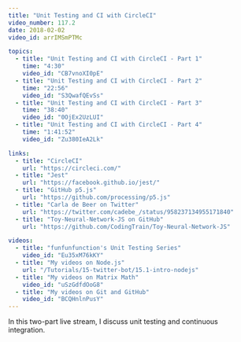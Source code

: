 ```yaml
---
title: "Unit Testing and CI with CircleCI"
video_number: 117.2
date: 2018-02-02
video_id: arrIMSmPTMc

topics:
  - title: "Unit Testing and CI with CircleCI - Part 1"
    time: "4:30"
    video_id: "CB7vnoXI0pE"
  - title: "Unit Testing and CI with CircleCI - Part 2"
    time: "22:56"
    video_id: "S3QwafQEvSs"
  - title: "Unit Testing and CI with CircleCI - Part 3"
    time: "38:40"
    video_id: "0OjEx2UzLUI"
  - title: "Unit Testing and CI with CircleCI - Part 4"
    time: "1:41:52"
    video_id: "Zu380IeA2Lk"

links:
  - title: "CircleCI"
    url: "https://circleci.com/"
  - title: "Jest"
    url: "https://facebook.github.io/jest/"
  - title: "GitHub p5.js"
    url: "https://github.com/processing/p5.js"
  - title: "Carla de Beer on Twitter"
    url: "https://twitter.com/cadebe_/status/958237134955171840"
  - title: "Toy-Neural-Network-JS on GitHub"
    url: "https://github.com/CodingTrain/Toy-Neural-Network-JS"

videos:
  - title: "funfunfunction's Unit Testing Series"
    video_id: "Eu35xM76kKY"
  - title: "My videos on Node.js"
    url: "/Tutorials/15-twitter-bot/15.1-intro-nodejs"
  - title: "My videos on Matrix Math"
    video_id: "uSzGdfdOoG8"
  - title: "My videos on Git and GitHub"
    video_id: "BCQHnlnPusY"
---
```


In this two-part live stream, I discuss unit testing and continuous integration.
